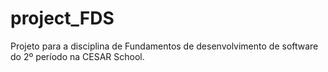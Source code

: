 # project_FDS
Projeto para a disciplina de Fundamentos de desenvolvimento de software do 2º período na CESAR School.
